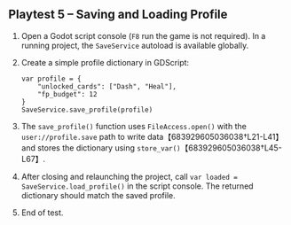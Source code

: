 ## Playtest 5 – Saving and Loading Profile

1. Open a Godot script console (`F8` run the game is not required). In a
   running project, the `SaveService` autoload is available globally.
2. Create a simple profile dictionary in GDScript:

   ```gdscript
   var profile = {
       "unlocked_cards": ["Dash", "Heal"],
       "fp_budget": 12
   }
   SaveService.save_profile(profile)
   ```

3. The `save_profile()` function uses `FileAccess.open()` with the
   `user://profile.save` path to write data【683929605036038†L21-L41】 and stores
   the dictionary using `store_var()`【683929605036038†L45-L67】.
4. After closing and relaunching the project, call `var loaded =
   SaveService.load_profile()` in the script console. The returned
   dictionary should match the saved profile.
5. End of test.
